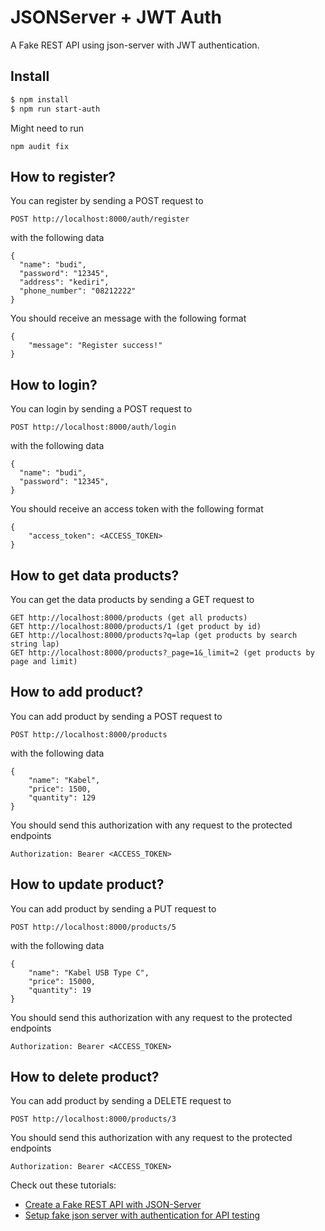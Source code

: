 # JSONServer + JWT Auth

A Fake REST API using json-server with JWT authentication. 


## Install

```bash
$ npm install
$ npm run start-auth
```

Might need to run
```
npm audit fix
```

## How to register?

You can register by sending a POST request to

```
POST http://localhost:8000/auth/register
```
with the following data 

```
{
  "name": "budi",
  "password": "12345",
  "address": "kediri",
  "phone_number": "08212222"
}
```

You should receive an message with the following format 

```
{
    "message": "Register success!"
}
```

## How to login?

You can login by sending a POST request to

```
POST http://localhost:8000/auth/login
```
with the following data 

```
{
  "name": "budi",
  "password": "12345",  
}
```

You should receive an access token with the following format 

```
{
    "access_token": <ACCESS_TOKEN>
}
```

## How to get data products?

You can get the data products by sending a GET request to

```
GET http://localhost:8000/products (get all products)
GET http://localhost:8000/products/1 (get product by id)
GET http://localhost:8000/products?q=lap (get products by search string lap)
GET http://localhost:8000/products?_page=1&_limit=2 (get products by page and limit)
```

## How to add product?

You can add product by sending a POST request to

```
POST http://localhost:8000/products
```
with the following data 

```
{
    "name": "Kabel",
    "price": 1500,
    "quantity": 129
}
```
You should send this authorization with any request to the protected endpoints

```
Authorization: Bearer <ACCESS_TOKEN>
```

## How to update product?

You can add product by sending a PUT request to

```
POST http://localhost:8000/products/5
```
with the following data 

```
{
    "name": "Kabel USB Type C",
    "price": 15000,
    "quantity": 19    
}
```
You should send this authorization with any request to the protected endpoints

```
Authorization: Bearer <ACCESS_TOKEN>
```

## How to delete product?

You can add product by sending a DELETE request to

```
POST http://localhost:8000/products/3
```

You should send this authorization with any request to the protected endpoints

```
Authorization: Bearer <ACCESS_TOKEN>
```

Check out these tutorials:
- [Create a Fake REST API with JSON-Server](https://www.youtube.com/watch?v=1zkgdLZEdwM)
- [Setup fake json server with authentication for API testing](https://www.youtube.com/watch?v=fY4tOjzacOM)

